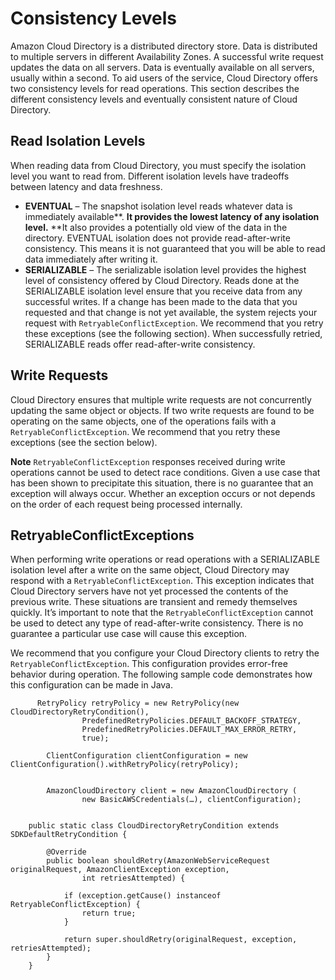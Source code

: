 # Consistency Levels<a name="directory_objects_consistency_levels"></a>

Amazon Cloud Directory is a distributed directory store\. Data is distributed to multiple servers in different Availability Zones\. A successful write request updates the data on all servers\. Data is eventually available on all servers, usually within a second\. To aid users of the service, Cloud Directory offers two consistency levels for read operations\. This section describes the different consistency levels and eventually consistent nature of Cloud Directory\.

## Read Isolation Levels<a name="directory_objects_consistency_levels_readisolationlevels"></a>

When reading data from Cloud Directory, you must specify the isolation level you want to read from\. Different isolation levels have tradeoffs between latency and data freshness\.
+ **EVENTUAL** – The snapshot isolation level reads whatever data is immediately available**\. **It provides the lowest latency of any isolation level\.** **It also provides a potentially old view of the data in the directory\. EVENTUAL isolation does not provide read\-after\-write consistency\. This means it is not guaranteed that you will be able to read data immediately after writing it\.
+ **SERIALIZABLE** – The serializable isolation level provides the highest level of consistency offered by Cloud Directory\. Reads done at the SERIALIZABLE isolation level ensure that you receive data from any successful writes\. If a change has been made to the data that you requested and that change is not yet available, the system rejects your request with `RetryableConflictException`\. We recommend that you retry these exceptions \(see the following section\)\. When successfully retried, SERIALIZABLE reads offer read\-after\-write consistency\.

## Write Requests<a name="directory_objects_consistency_levels_writerequests"></a>

Cloud Directory ensures that multiple write requests are not concurrently updating the same object or objects\. If two write requests are found to be operating on the same objects, one of the operations fails with a `RetryableConflictException`\. We recommend that you retry these exceptions \(see the section below\)\.

**Note**  <a name="caution"></a>
`RetryableConflictException` responses received during write operations cannot be used to detect race conditions\. Given a use case that has been shown to precipitate this situation, there is no guarantee that an exception will always occur\. Whether an exception occurs or not depends on the order of each request being processed internally\.

## RetryableConflictExceptions<a name="directory_objects_consistency_levels_retryable"></a>

When performing write operations or read operations with a SERIALIZABLE isolation level after a write on the same object, Cloud Directory may respond with a `RetryableConflictException`\. This exception indicates that Cloud Directory servers have not yet processed the contents of the previous write\. These situations are transient and remedy themselves quickly\. It’s important to note that the `RetryableConflictException` cannot be used to detect any type of read\-after\-write consistency\. There is no guarantee a particular use case will cause this exception\.

We recommend that you configure your Cloud Directory clients to retry the `RetryableConflictException`\. This configuration provides error\-free behavior during operation\. The following sample code demonstrates how this configuration can be made in Java\.

```
      RetryPolicy retryPolicy = new RetryPolicy(new CloudDirectoryRetryCondition(),
        		PredefinedRetryPolicies.DEFAULT_BACKOFF_STRATEGY,
        		PredefinedRetryPolicies.DEFAULT_MAX_ERROR_RETRY,
                true);

        ClientConfiguration clientConfiguration = new ClientConfiguration().withRetryPolicy(retryPolicy);
        
		
		AmazonCloudDirectory client = new AmazonCloudDirectory (
				new BasicAWSCredentials(…), clientConfiguration);


	public static class CloudDirectoryRetryCondition extends SDKDefaultRetryCondition {

		@Override
		public boolean shouldRetry(AmazonWebServiceRequest originalRequest, AmazonClientException exception,
				int retriesAttempted) {
			
			if (exception.getCause() instanceof RetryableConflictException) {
				return true;
			}
			
			return super.shouldRetry(originalRequest, exception, retriesAttempted);
		}
	}
```